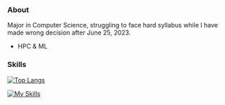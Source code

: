 ### About

Major in Computer Science, struggling to face hard syllabus while I have made wrong decision after June 25, 2023.

- HPC & ML

### Skills

[![Top Langs](https://github-readme-stats.vercel.app/api/top-langs/?username=Kyocius&layout=donut&hide=html&title_color=CC88BB&text_color=885566&bg_color=20,F2FBFF,E6F8FF,FFE6EB,FFF2F5)](https://github.com/anuraghazra/github-readme-stats)

[![My Skills](https://skillicons.dev/icons?i=python,anaconda,pytorch,cs,dotnet,rider,java,kotlin,androidstudio,flutter,dart,visualstudio,vscode)](https://skillicons.dev)
